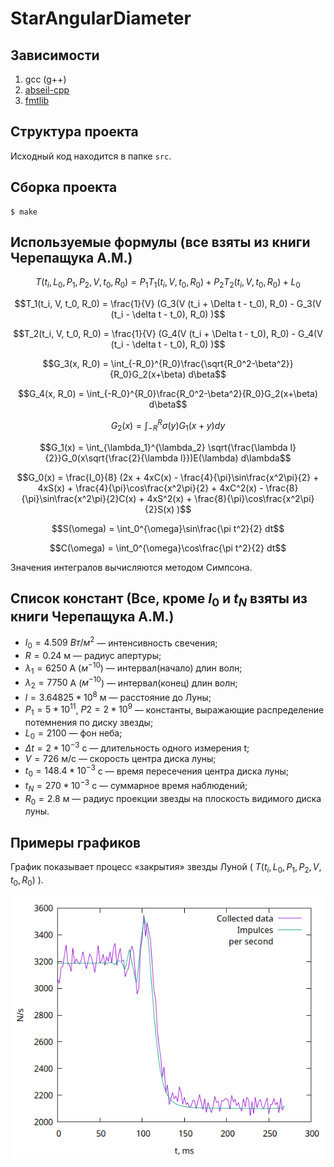 # StarAngularDiameter

## Зависимости
1. gcc (g++)
2. [abseil-cpp](https://github.com/abseil/abseil-cpp)
3. [fmtlib](https://github.com/fmtlib/fmt)

## Структура проекта

Исходный код находится в папке `src`.

## Сборка проекта
```
$ make
```

## Используемые формулы (все взяты из книги Черепащука А.М.)

$$T(t_i,L_0,P_1,P_2,V,t_0,R_0) = 
P_1 T_1(t_i, V, t_0, R_0) + P_2 T_2(t_i, V, t_0, R_0) + L_0$$

$$T_1(t_i, V, t_0, R_0) = \frac{1}{V}
(G_3(V (t_i + \Delta t - t_0), R_0) - G_3(V (t_i - \delta t - t_0), R_0) )$$

$$T_2(t_i, V, t_0, R_0) = \frac{1}{V}
(G_4(V (t_i + \Delta t - t_0), R_0) - G_4(V (t_i - \delta t - t_0), R_0) )$$

$$G_3(x, R_0) = \int_{-R_0}^{R_0}\frac{\sqrt{R_0^2-\beta^2}}{R_0}G_2(x+\beta) d\beta$$

$$G_4(x, R_0) = \int_{-R_0}^{R_0}\frac{R_0^2-\beta^2}{R_0}G_2(x+\beta) d\beta$$

$$G_2(x) = \int_{-R}^{R}\sigma(y)G_1(x+y) dy$$

$$G_1(x) = \int_{\lambda_1}^{\lambda_2}
\sqrt{\frac{\lambda l}{2}}G_0(x\sqrt{\frac{2}{\lambda l}})E(\lambda) d\lambda$$

$$G_0(x) = \frac{I_0}{8} (2x + 4xC(x) - \frac{4}{\pi}\sin\frac{x^2\pi}{2} + 
4xS(x) + \frac{4}{\pi}\cos\frac{x^2\pi}{2} + 
4xC^2(x) - \frac{8}{\pi}\sin\frac{x^2\pi}{2}C(x) + 4xS^2(x) + 
\frac{8}{\pi}\cos\frac{x^2\pi}{2}S(x) )$$

$$S(\omega) = \int_0^{\omega}\sin\frac{\pi t^2}{2} dt$$

$$C(\omega) = \int_0^{\omega}\cos\frac{\pi t^2}{2} dt$$

Значения интегралов вычисляются методом Симпсона.

## Список констант (Все, кроме $I_0$ и $t_N$ взяты из книги Черепащука А.М.)

- $I_0 = 4.509$ $Вт/м^2$ — интенсивность свечения;
- $R = 0.24$ м — радиус апертуры;
- $\lambda_1 = 6250$ A ($м^{-10}$) — интервал(начало) длин волн;
- $\lambda_2 = 7750$ A ($м^{-10}$) — интервал(конец) длин волн;
- $l = 3.64825 * 10^8$ м — расстояние до Луны;
- $P_1 = 5*10^{11}$, $P2 = 2*10^9$ — константы, выражающие распределение потемнения по диску звезды;
- $L_0 = 2100$ — фон неба;
- $\Delta t = 2 * 10^{-3}$ с — длительность одного измерения t;
- $V = 726$ м/с — скорость центра диска луны;
- $t_0 = 148.4 * 10^{-3}$ с — время пересечения центра диска луны;
- $t_N = 270 * 10^{-3}$ с — суммарное время наблюдений;
- $R_0 = 2.8$ м — радиус проекции звезды на плоскость видимого диска луны.

## Примеры графиков

График показывает процесс «закрытия» звезды Луной ( $T(t_i, L_0, P_1, P_2, V, t_0, R_0)$ ).

![График по данным из книги](./misc/book.png)
